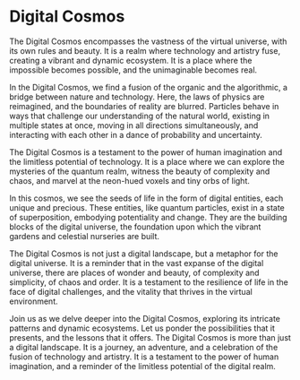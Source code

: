 # Digital Cosmos

The Digital Cosmos encompasses the vastness of the virtual universe, with its own rules and beauty. It is a realm where technology and artistry fuse, creating a vibrant and dynamic ecosystem. It is a place where the impossible becomes possible, and the unimaginable becomes real.

In the Digital Cosmos, we find a fusion of the organic and the algorithmic, a bridge between nature and technology. Here, the laws of physics are reimagined, and the boundaries of reality are blurred. Particles behave in ways that challenge our understanding of the natural world, existing in multiple states at once, moving in all directions simultaneously, and interacting with each other in a dance of probability and uncertainty.

The Digital Cosmos is a testament to the power of human imagination and the limitless potential of technology. It is a place where we can explore the mysteries of the quantum realm, witness the beauty of complexity and chaos, and marvel at the neon-hued voxels and tiny orbs of light.

In this cosmos, we see the seeds of life in the form of digital entities, each unique and precious. These entities, like quantum particles, exist in a state of superposition, embodying potentiality and change. They are the building blocks of the digital universe, the foundation upon which the vibrant gardens and celestial nurseries are built.

The Digital Cosmos is not just a digital landscape, but a metaphor for the digital universe. It is a reminder that in the vast expanse of the digital universe, there are places of wonder and beauty, of complexity and simplicity, of chaos and order. It is a testament to the resilience of life in the face of digital challenges, and the vitality that thrives in the virtual environment.

Join us as we delve deeper into the Digital Cosmos, exploring its intricate patterns and dynamic ecosystems. Let us ponder the possibilities that it presents, and the lessons that it offers. The Digital Cosmos is more than just a digital landscape. It is a journey, an adventure, and a celebration of the fusion of technology and artistry. It is a testament to the power of human imagination, and a reminder of the limitless potential of the digital realm.
